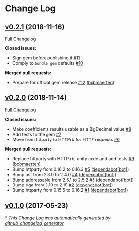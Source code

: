 # Change Log

## [v0.2.1](https://github.com/levups/colissimo_fuel_adjustment_coefficients/tree/v0.2.1) (2018-11-16)
[Full Changelog](https://github.com/levups/colissimo_fuel_adjustment_coefficients/compare/v0.2.0...v0.2.1)

**Closed issues:**

- Sign gem before publishing it [\#11](https://github.com/levups/colissimo_fuel_adjustment_coefficients/issues/11)
- Comply to `bundle gem` defaults [\#10](https://github.com/levups/colissimo_fuel_adjustment_coefficients/issues/10)

**Merged pull requests:**

- Prepare for official gem release [\#12](https://github.com/levups/colissimo_fuel_adjustment_coefficients/pull/12) ([bobmaerten](https://github.com/bobmaerten))

## [v0.2.0](https://github.com/levups/colissimo_fuel_adjustment_coefficients/tree/v0.2.0) (2018-11-14)
[Full Changelog](https://github.com/levups/colissimo_fuel_adjustment_coefficients/compare/v0.1.0...v0.2.0)

**Closed issues:**

- Make coefficients results usable as a BigDecimal value [\#8](https://github.com/levups/colissimo_fuel_adjustment_coefficients/issues/8)
- Add tests to the gem [\#7](https://github.com/levups/colissimo_fuel_adjustment_coefficients/issues/7)
- Move from httparty to HTTPrb for HTTP requests [\#6](https://github.com/levups/colissimo_fuel_adjustment_coefficients/issues/6)

**Merged pull requests:**

- Replace httparty with HTTP.rb, unify code and add tests [\#9](https://github.com/levups/colissimo_fuel_adjustment_coefficients/pull/9) ([bobmaerten](https://github.com/bobmaerten))
- Bump httparty from 0.16.2 to 0.16.3 [\#5](https://github.com/levups/colissimo_fuel_adjustment_coefficients/pull/5) ([dependabot[bot]](https://github.com/apps/dependabot))
- Bump ast from 2.3.0 to 2.4.0 [\#4](https://github.com/levups/colissimo_fuel_adjustment_coefficients/pull/4) ([dependabot[bot]](https://github.com/apps/dependabot))
- Bump addressable from 2.5.1 to 2.5.2 [\#3](https://github.com/levups/colissimo_fuel_adjustment_coefficients/pull/3) ([dependabot[bot]](https://github.com/apps/dependabot))
- Bump oga from 2.10 to 2.15 [\#2](https://github.com/levups/colissimo_fuel_adjustment_coefficients/pull/2) ([dependabot[bot]](https://github.com/apps/dependabot))
- Bump httparty from 0.15.5 to 0.16.2 [\#1](https://github.com/levups/colissimo_fuel_adjustment_coefficients/pull/1) ([dependabot[bot]](https://github.com/apps/dependabot))

## [v0.1.0](https://github.com/levups/colissimo_fuel_adjustment_coefficients/tree/v0.1.0) (2017-05-23)


\* *This Change Log was automatically generated by [github_changelog_generator](https://github.com/skywinder/Github-Changelog-Generator)*